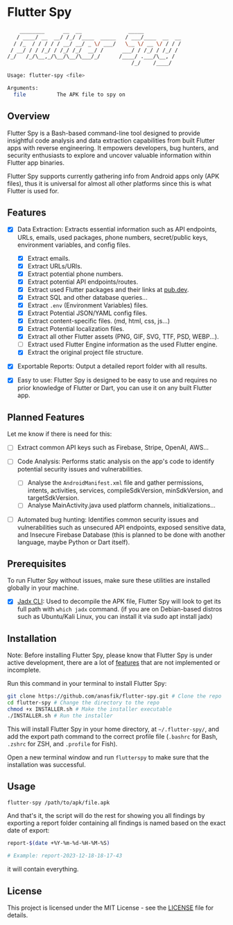 # Flutter Spy

```bash
    ________      __  __               _____            
   / ____/ __  __/ /_/ /____  _____   / ___/____  __  __
  / /_  / / / / / __/ __/ _ \/ ___/   \__ \/ __ \/ / / /
 / __/ / / /_/ / /_/ /_/  __/ /      ___/ / /_/ / /_/ / 
/_/   /_/\__,_/\__/\__/\___/_/      /____/ .___/\__, /  
                                        /_/    /____/

Usage: flutter-spy <file>

Arguments:
  file          The APK file to spy on
```

## Overview

Flutter Spy is a Bash-based command-line tool designed to provide insightful code analysis and data extraction capabilities from built Flutter apps with reverse engineering. It empowers developers, bug hunters, and security enthusiasts to explore and uncover valuable information within Flutter app binaries.

Flutter Spy supports currently gathering info from Android apps only (APK files), thus it is universal for almost all other platforms since this is what Flutter is used for.  

## Features

- [x] Data Extraction: Extracts essential information such as API endpoints, URLs, emails, used packages, phone numbers, secret/public keys, environment variables, and config files.
  - [x] Extract emails.
  - [x] Extract URLs/URIs.
  - [x] Extract potential phone numbers.
  - [x] Extract potential API endpoints/routes.
  - [x] Extract used Flutter packages and their links at [pub.dev](https://pub.dev/).
  - [x] Extract SQL and other database queries...
  - [x] Extract `.env` (Environment Variables) files.
  - [x] Extract Potential JSON/YAML config files.
  - [x] Extract content-specific files. (md, html, css, js...)
  - [x] Extract Potential localization files.
  - [x] Extract all other Flutter assets (PNG, GIF, SVG, TTF, PSD, WEBP...).
  - [ ] Extract used Flutter Engine information as the used Flutter engine.
  - [x] Extract the original project file structure.

- [x] Exportable Reports: Output a detailed report folder with all results.

- [x] Easy to use: Flutter Spy is designed to be easy to use and requires no prior knowledge of Flutter or Dart, you can use it on any built Flutter app.

## Planned Features
Let me know if there is need for this:

- [ ] Extract common API keys such as Firebase, Stripe, OpenAI, AWS...
- [ ] Code Analysis: Performs static analysis on the app's code to identify potential security issues and vulnerabilities.
  - [ ]  Analyse the `AndroidManifest.xml` file and gather permissions, intents, activities, services, compileSdkVersion, minSdkVersion, and targetSdkVersion.
  - [ ]  Analyse MainActivity.java used platform channels, initializations...

- [ ] Automated bug hunting: Identifies common security issues and vulnerabilities such as unsecured API endpoints, exposed sensitive data, and Insecure Firebase Database (this is planned to be done with another language, maybe Python or Dart itself).


## Prerequisites
To run Flutter Spy without issues, make sure these utilities are installed globally in your machine.

- [x] [Jadx CLI](https://github.com/skylot/jadx): Used to decompile the APK file, Flutter Spy will look to get its full path with `which jadx` command. (if you are on Debian-based distros such as Ubuntu/Kali Linux, you can install it via sudo apt install jadx)

## Installation

Note: Before installing Flutter Spy, please know that Flutter Spy is under active development, there are a lot of [features](#features) that are not implemented or incomplete.

Run this command in your terminal to install Flutter Spy:

```bash
git clone https://github.com/anasfik/flutter-spy.git # Clone the repo
cd flutter-spy # Change the directory to the repo
chmod +x INSTALLER.sh # Make the installer executable
./INSTALLER.sh # Run the installer
```

This will install Flutter Spy in your home directory, at `~/.flutter-spy/`, and add the export path command to the correct profile file (`.bashrc` for Bash, `.zshrc` for ZSH, and `.profile` for Fish).

Open a new terminal window and run `flutterspy` to make sure that the installation was successful.

## Usage

```bash
flutter-spy /path/to/apk/file.apk
```

And that's it, the script will do the rest for showing you all findings by exporting a report folder containing all findings is named based on the exact date of export:

```bash
report-$(date +%Y-%m-%d-%H-%M-%S)

# Example: report-2023-12-18-18-17-43
```
it will contain everything.

## License

This project is licensed under the MIT License - see the [LICENSE](LICENSE) file for details.
